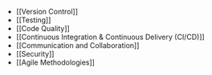 - [[Version Control]]
- [[Testing]]
- [[Code Quality]]
- [[Continuous Integration & Continuous Delivery (CI/CD)]]
- [[Communication and Collaboration]]
- [[Security]]
- [[Agile Methodologies]]
